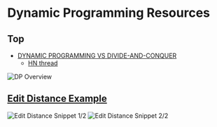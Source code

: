 Dynamic Programming Resources
=============================

Top
-----
- [DYNAMIC PROGRAMMING VS DIVIDE-AND-CONQUER](https://trekhleb.dev/blog/2018/dynamic-programming-vs-divide-and-conquer/)
    - [HN thread](https://news.ycombinator.com/item?id=26930667)

![DP Overview](.static/02-dp.png)

## [Edit Distance Example](../../hard/_72__edit_distance.py)
![Edit Distance Snippet 1/2](./.static/edit_distance_0.png)
![Edit Distance Snippet 2/2](./.static/edit_distance_1.png)
